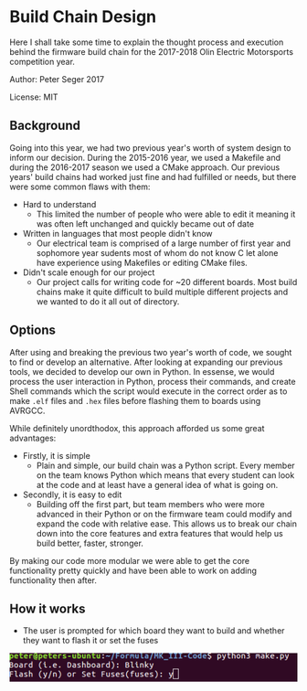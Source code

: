 # Build Chain Design
Here I shall take some time to explain the thought process and execution behind the firmware build chain for the 2017-2018 Olin Electric Motorsports competition year. 

Author: Peter Seger 2017

License: MIT

## Background
Going into this year, we had two previous year's worth of system design to inform our decision. 
During the 2015-2016 year, we used a Makefile and during the 2016-2017 season we used a CMake approach.
Our previous years' build chains had worked just fine and had fulfilled or needs, but there were some common flaws with them:

- Hard to understand
    - This limited the number of people who were able to edit it meaning it was often left unchanged and quickly became out of date
- Written in languages that most people didn't know
    - Our electrical team is comprised of a large number of first year and sophomore year sudents most of whom do not know C let alone have experience using Makefiles or editing CMake files.
- Didn't scale enough for our project
    - Our project calls for writing code for ~20 different boards. Most build chains make it quite difficult to build multiple different projects and we wanted to do it all out of directory.

## Options
After using and breaking the previous two year's worth of code, we sought to find or develop an alternative. After looking at expanding our previous tools, we decided to develop our own in Python. In essense, we would process the user interaction in Python, process their commands, and create Shell commands which the script would execute in the correct order as to make `.elf` files and `.hex` files before flashing them to boards using AVRGCC.

While definitely unordthodox, this approach afforded us some great advantages:
- Firstly, it is simple
    - Plain and simple, our build chain was a Python script. Every member on the team knows Python which means that every student can look at the code and at least have a general idea of what is going on.
- Secondly, it is easy to edit
    - Building off the first part, but team members who were more advanced in their Python or on the firmware team could modify and expand the code with relative ease. This allows us to break our chain down into the core features and extra features that would help us build better, faster, stronger.

By making our code more modular we were able to get the core functionality pretty quickly and have been able to work on adding functionality then after.

## How it works
- The user is prompted for which board they want to build and whether they want to flash it or set the fuses

![User Input](userinput.png)

